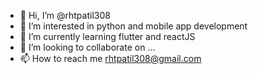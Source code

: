 - 👋 Hi, I’m @rhtpatil308
- 👀 I’m interested in python and mobile app development
- 🌱 I’m currently learning flutter and reactJS
- 💞️ I’m looking to collaborate on ...
- 📫 How to reach me rhtpatil308@gmail.com

<!---
rhtpatil308/rhtpatil308 is a ✨ special ✨ repository because its `README.md` (this file) appears on your GitHub profile.
You can click the Preview link to take a look at your changes.
--->
